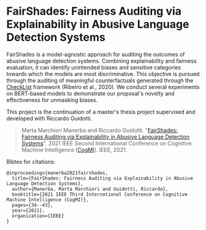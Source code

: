# FairShades: Fairness Auditing via Explainability in Abusive Language Detection Systems

FairShades is a model-agnostic approach for auditing the outcomes of abusive language detection systems. 
Combining explainability and fairness evaluation, it can identify unintended biases and sensitive categories towards which the models are most discriminative. 
This objective is pursued through the auditing of meaningful counterfactuals generated through the [CheckList](https://github.com/marcotcr/checklist) framework (Ribeiro et al., 2020).
We conduct several experiments on BERT-based models to demonstrate our proposal's novelty and effectiveness for unmasking biases.

This project is the continuation of a master's thesis project supervised and developed with Riccardo Guidotti.

> Marta Marchiori Manerba and Riccardo Guidotti. "[FairShades: Fairness Auditing via Explainability in Abusive Language Detection Systems](https://ieeexplore.ieee.org/abstract/document/9750356)". 2021 IEEE Second International Conference on Cognitive Machine Intelligence ([CogMI](http://www.sis.pitt.edu/lersais/conference/cogmi/2021/)). IEEE, 2021.

Bibtex for citations:

```
@inproceedings{manerba2021fairshades,
  title={FairShades: Fairness Auditing via Explainability in Abusive Language Detection Systems},
  author={Manerba, Marta Marchiori and Guidotti, Riccardo},
  booktitle={2021 IEEE Third International Conference on Cognitive Machine Intelligence (CogMI)},
  pages={34--43},
  year={2021},
  organization={IEEE}
}
```
